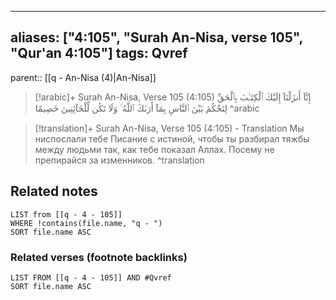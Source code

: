 
---
aliases: ["4:105", "Surah An-Nisa, verse 105", "Qur'an 4:105"]
tags: Qvref
---

parent:: [[q - An-Nisa (4)|An-Nisa]]

> [!arabic]+ Surah An-Nisa, Verse 105 (4:105)
> <span class="quran-arabic">إِنَّآ أَنزَلْنَآ إِلَيْكَ ٱلْكِتَـٰبَ بِٱلْحَقِّ لِتَحْكُمَ بَيْنَ ٱلنَّاسِ بِمَآ أَرَىٰكَ ٱللَّهُ ۚ وَلَا تَكُن لِّلْخَآئِنِينَ خَصِيمًا</span>
^arabic

> [!translation]+ Surah An-Nisa, Verse 105 (4:105) - Translation
> Мы ниспослали тебе Писание с истиной, чтобы ты разбирал тяжбы между людьми так, как тебе показал Аллах. Посему не препирайся за изменников.
^translation



## Related notes
```dataview
LIST from [[q - 4 - 105]]
WHERE !contains(file.name, "q - ")
SORT file.name ASC
```

### Related verses (footnote backlinks)
```dataview
LIST FROM [[q - 4 - 105]] AND #Qvref
SORT file.name ASC
```

